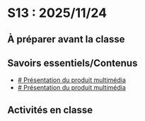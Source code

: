 # S13 : <!-- %: S13 -->2025/11/24<!-- %; -->

## À préparer avant la classe

## Savoirs essentiels/Contenus

* [ <!-- %: BLOC4_SAVOIR3  --># Présentation du produit multimédia<!-- %; -->](../../03-savoirs/04/03/README.md)
* [ <!-- %: BLOC4_SAVOIR4  --># Présentation du produit multimédia<!-- %; -->](../../03-savoirs/04/04/README.md)

## Activités en classe

